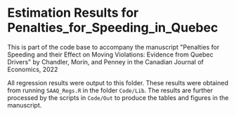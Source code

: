 # Estimation Results for Penalties_for_Speeding_in_Quebec

This is part of the code base to accompany the manuscript 
"Penalties for Speeding and their Effect on Moving Violations: 
Evidence from Quebec Drivers" 
by Chandler, Morin, and Penney in the Canadian Journal of Economics, 2022

All regression results were output to this folder.
These results were obtained
from running ```SAAQ_Regs.R``` in the folder ```Code/Lib```. 
The results are further processed by the scripts in ```Code/Out```
to produce the tables and figures in the manuscript.
